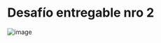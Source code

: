 # Desafío entregable nro 2

![image](https://user-images.githubusercontent.com/4087941/191159227-36708a16-8ed2-4840-8729-31cd98c9f4e2.png)
